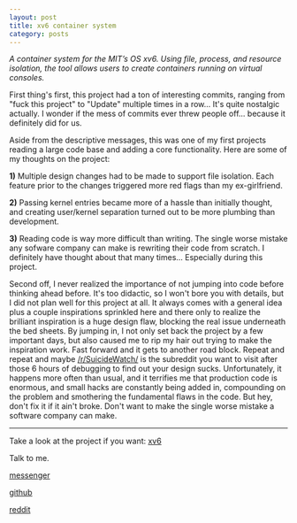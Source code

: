 ```yaml
---
layout: post
title: xv6 container system
category: posts
---
```

*A container system for the MIT’s OS xv6. Using file, process, and resource isolation, the tool allows
users to create containers running on virtual consoles.*

First thing's first, this project had a ton of interesting commits, ranging from "fuck this project" to "Update" multiple times in a row... It's quite nostalgic actually. I wonder if the mess of commits ever threw people off... because it definitely did for us.

Aside from the descriptive messages, this was one of my first projects reading a large code base and adding a core functionality. Here are some of my thoughts on the project:

  **1)** Multiple design changes had to be made to support file isolation. Each feature prior to the changes triggered more red flags than my ex-girlfriend.

  **2)** Passing kernel entries became more of a hassle than initially thought, and creating user/kernel separation turned out to be more plumbing than development.

  **3)** Reading code is way more difficult than writing. The single worse mistake any sofware company can make is rewriting their code from scratch. I definitely have thought about that many times... Especially during this project.

Second off, I never realized the importance of not jumping into code before thinking ahead before. It's too didactic, so I won't bore you with details, but I did not plan well for this project at all. It always comes with a general idea plus a couple inspirations sprinkled here and there only to realize the brilliant inspiration is a huge design flaw, blocking the real issue underneath the bed sheets. By jumping in, I not only set back the project by a few important days, but also caused me to rip my hair out trying to make the inspiration work. Fast forward and it gets to another road block. Repeat and repeat and maybe [/r/SuicideWatch/](https://www.reddit.com/r/SuicideWatch/) is the subreddit you want to visit after those 6 hours of debugging to find out your design sucks. Unfortunately, it happens more often than usual, and it terrifies me that production code is enormous, and small hacks are constantly being added in, compounding on the problem and smothering the fundamental flaws in the code. But hey, don't fix it if it ain't broke. Don't want to make the single worse mistake a software company can make.

---

Take a look at the project if you want:
[xv6][xv6]

Talk to me.

[messenger][facebook]

[github][dqd]

[reddit][reddit]

[facebook]: https://www.m.me/dqdang1
[dqd]: http://github.com/dqdang
[reddit]: https://www.reddit.com/user/outsidefarmland/
[xv6]: https://github.com/dqdang/xv6-Container-System
